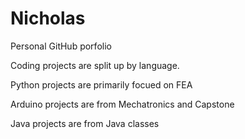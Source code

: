 # Nicholas
Personal GitHub porfolio

Coding projects are split up by language.

Python projects are primarily focued on FEA

Arduino projects are from Mechatronics and Capstone

Java projects are from Java classes 
